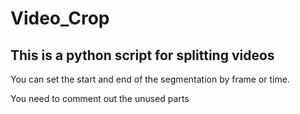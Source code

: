 # Video_Crop

## This is a python script for splitting videos

You can set the start and end of the segmentation by frame or time.

You need to comment out the unused parts
